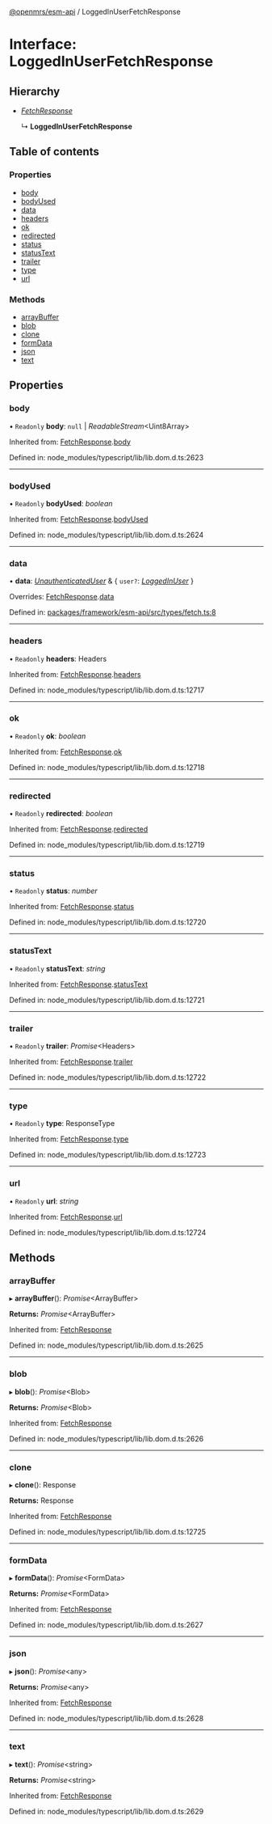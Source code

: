 [@openmrs/esm-api](../API.md) / LoggedInUserFetchResponse

# Interface: LoggedInUserFetchResponse

## Hierarchy

- [*FetchResponse*](fetchresponse.md)

  ↳ **LoggedInUserFetchResponse**

## Table of contents

### Properties

- [body](loggedinuserfetchresponse.md#body)
- [bodyUsed](loggedinuserfetchresponse.md#bodyused)
- [data](loggedinuserfetchresponse.md#data)
- [headers](loggedinuserfetchresponse.md#headers)
- [ok](loggedinuserfetchresponse.md#ok)
- [redirected](loggedinuserfetchresponse.md#redirected)
- [status](loggedinuserfetchresponse.md#status)
- [statusText](loggedinuserfetchresponse.md#statustext)
- [trailer](loggedinuserfetchresponse.md#trailer)
- [type](loggedinuserfetchresponse.md#type)
- [url](loggedinuserfetchresponse.md#url)

### Methods

- [arrayBuffer](loggedinuserfetchresponse.md#arraybuffer)
- [blob](loggedinuserfetchresponse.md#blob)
- [clone](loggedinuserfetchresponse.md#clone)
- [formData](loggedinuserfetchresponse.md#formdata)
- [json](loggedinuserfetchresponse.md#json)
- [text](loggedinuserfetchresponse.md#text)

## Properties

### body

• `Readonly` **body**: ``null`` \| *ReadableStream*<Uint8Array\>

Inherited from: [FetchResponse](fetchresponse.md).[body](fetchresponse.md#body)

Defined in: node_modules/typescript/lib/lib.dom.d.ts:2623

___

### bodyUsed

• `Readonly` **bodyUsed**: *boolean*

Inherited from: [FetchResponse](fetchresponse.md).[bodyUsed](fetchresponse.md#bodyused)

Defined in: node_modules/typescript/lib/lib.dom.d.ts:2624

___

### data

• **data**: [*UnauthenticatedUser*](unauthenticateduser.md) & { `user?`: [*LoggedInUser*](loggedinuser.md)  }

Overrides: [FetchResponse](fetchresponse.md).[data](fetchresponse.md#data)

Defined in: [packages/framework/esm-api/src/types/fetch.ts:8](https://github.com/openmrs/openmrs-esm-core/blob/master/packages/framework/esm-api/src/types/fetch.ts#L8)

___

### headers

• `Readonly` **headers**: Headers

Inherited from: [FetchResponse](fetchresponse.md).[headers](fetchresponse.md#headers)

Defined in: node_modules/typescript/lib/lib.dom.d.ts:12717

___

### ok

• `Readonly` **ok**: *boolean*

Inherited from: [FetchResponse](fetchresponse.md).[ok](fetchresponse.md#ok)

Defined in: node_modules/typescript/lib/lib.dom.d.ts:12718

___

### redirected

• `Readonly` **redirected**: *boolean*

Inherited from: [FetchResponse](fetchresponse.md).[redirected](fetchresponse.md#redirected)

Defined in: node_modules/typescript/lib/lib.dom.d.ts:12719

___

### status

• `Readonly` **status**: *number*

Inherited from: [FetchResponse](fetchresponse.md).[status](fetchresponse.md#status)

Defined in: node_modules/typescript/lib/lib.dom.d.ts:12720

___

### statusText

• `Readonly` **statusText**: *string*

Inherited from: [FetchResponse](fetchresponse.md).[statusText](fetchresponse.md#statustext)

Defined in: node_modules/typescript/lib/lib.dom.d.ts:12721

___

### trailer

• `Readonly` **trailer**: *Promise*<Headers\>

Inherited from: [FetchResponse](fetchresponse.md).[trailer](fetchresponse.md#trailer)

Defined in: node_modules/typescript/lib/lib.dom.d.ts:12722

___

### type

• `Readonly` **type**: ResponseType

Inherited from: [FetchResponse](fetchresponse.md).[type](fetchresponse.md#type)

Defined in: node_modules/typescript/lib/lib.dom.d.ts:12723

___

### url

• `Readonly` **url**: *string*

Inherited from: [FetchResponse](fetchresponse.md).[url](fetchresponse.md#url)

Defined in: node_modules/typescript/lib/lib.dom.d.ts:12724

## Methods

### arrayBuffer

▸ **arrayBuffer**(): *Promise*<ArrayBuffer\>

**Returns:** *Promise*<ArrayBuffer\>

Inherited from: [FetchResponse](fetchresponse.md)

Defined in: node_modules/typescript/lib/lib.dom.d.ts:2625

___

### blob

▸ **blob**(): *Promise*<Blob\>

**Returns:** *Promise*<Blob\>

Inherited from: [FetchResponse](fetchresponse.md)

Defined in: node_modules/typescript/lib/lib.dom.d.ts:2626

___

### clone

▸ **clone**(): Response

**Returns:** Response

Inherited from: [FetchResponse](fetchresponse.md)

Defined in: node_modules/typescript/lib/lib.dom.d.ts:12725

___

### formData

▸ **formData**(): *Promise*<FormData\>

**Returns:** *Promise*<FormData\>

Inherited from: [FetchResponse](fetchresponse.md)

Defined in: node_modules/typescript/lib/lib.dom.d.ts:2627

___

### json

▸ **json**(): *Promise*<any\>

**Returns:** *Promise*<any\>

Inherited from: [FetchResponse](fetchresponse.md)

Defined in: node_modules/typescript/lib/lib.dom.d.ts:2628

___

### text

▸ **text**(): *Promise*<string\>

**Returns:** *Promise*<string\>

Inherited from: [FetchResponse](fetchresponse.md)

Defined in: node_modules/typescript/lib/lib.dom.d.ts:2629

